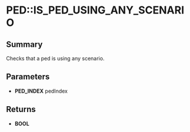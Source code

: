 # PED::IS_PED_USING_ANY_SCENARIO

## Summary
Checks that a ped is using any scenario.

## Parameters
* **PED_INDEX** pedIndex

## Returns
* **BOOL**